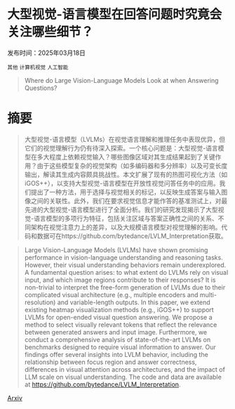 # 大型视觉-语言模型在回答问题时究竟会关注哪些细节？

发布时间：2025年03月18日

`其他` `计算机视觉` `人工智能`

> Where do Large Vision-Language Models Look at when Answering Questions?

# 摘要

> 大型视觉-语言模型（LVLMs）在视觉语言理解和推理任务中表现优异，但它们的视觉理解行为仍有待深入探索。一个核心问题是：大型视觉-语言模型在多大程度上依赖视觉输入？哪些图像区域对其生成结果起到了关键作用？由于这些模型复杂的视觉架构（如多编码器和多分辨率）以及可变长度输出，解读其生成内容颇具挑战性。本文扩展了现有的热图可视化方法（如iGOS++），以支持大型视觉-语言模型在开放性视觉问答任务中的应用。我们提出了一种方法，用于选择与视觉相关的标记，以反映生成答案与输入图像之间的关联性。此外，我们在要求视觉信息才能作答的基准测试上，对最先进的大型视觉-语言模型进行了全面分析。我们的研究发现揭示了大型视觉-语言模型的多项行为特征，包括关注区域与答案正确性之间的关系、不同架构在视觉注意力上的差异，以及大规模语言模型对视觉理解的影响。代码和数据可在https://github.com/bytedance/LVLM_Interpretation获取。

> Large Vision-Language Models (LVLMs) have shown promising performance in vision-language understanding and reasoning tasks. However, their visual understanding behaviors remain underexplored. A fundamental question arises: to what extent do LVLMs rely on visual input, and which image regions contribute to their responses? It is non-trivial to interpret the free-form generation of LVLMs due to their complicated visual architecture (e.g., multiple encoders and multi-resolution) and variable-length outputs. In this paper, we extend existing heatmap visualization methods (e.g., iGOS++) to support LVLMs for open-ended visual question answering. We propose a method to select visually relevant tokens that reflect the relevance between generated answers and input image. Furthermore, we conduct a comprehensive analysis of state-of-the-art LVLMs on benchmarks designed to require visual information to answer. Our findings offer several insights into LVLM behavior, including the relationship between focus region and answer correctness, differences in visual attention across architectures, and the impact of LLM scale on visual understanding. The code and data are available at https://github.com/bytedance/LVLM_Interpretation.

[Arxiv](https://arxiv.org/abs/2503.13891)